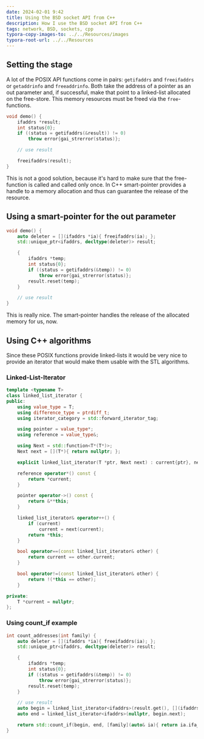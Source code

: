 ```yaml
---
date: 2024-02-01 9:42
title: Using the BSD socket API from C++
description: How I use the BSD socket API from C++
tags: network, BSD, sockets, cpp 
typora-copy-images-to: ../../Resources/images
typora-root-url: ../../Resources
---
```


## Setting the stage
A lot of the POSIX API functions come in pairs: `getifaddrs` and `freeifaddrs` or `getaddrinfo` and `freeaddrinfo`. Both take the address of a pointer as an out parameter and, if successful, make that point to a linked-list allocated on the free-store. This memory resources must be freed via the `free`-functions.

```C++
void demo() {
    ifaddrs *result;
    int status{0};
    if ((status = getifaddrs(&result)) != 0)
        throw error{gai_strerror(status)};

    // use result

    freeifaddrs(result);
}
```

This is not a good solution, because it's hard to make sure that the free-function is called and called only once. In C++ smart-pointer provides a handle to a memory allocation and thus can guarantee the release of the resource.

## Using a smart-pointer for the out parameter

```C++
void demo() {
    auto deleter = [](ifaddrs *ia){ freeifaddrs(ia); };
    std::unique_ptr<ifaddrs, decltype(deleter)> result;

    {
        ifaddrs *temp;
        int status{0};
        if ((status = getifaddrs(&temp)) != 0)
            throw error{gai_strerror(status)};
        result.reset(temp);
    }

    // use result
}
```

This is really nice. The smart-pointer handles the release of the allocated memory for us, now.

## Using C++ algorithms

Since these POSIX functions provide linked-lists it would be very nice to provide an iterator that would make them usable with the STL algorithms.

### Linked-List-Iterator

```C++
template <typename T>
class linked_list_iterator {
public:
    using value_type = T;
    using difference_type = ptrdiff_t;
    using iterator_category = std::forward_iterator_tag;

    using pointer = value_type*;
    using reference = value_type&;

    using Next = std::function<T*(T*)>;
    Next next = [](T*){ return nullptr; };

    explicit linked_list_iterator(T *ptr, Next next) : current{ptr}, next{std::move(next)} {}

    reference operator*() const {
        return *current;
    }

    pointer operator->() const {
        return &**this;
    }

    linked_list_iterator& operator++() {
        if (current)
            current = next(current);
        return *this;
    }

    bool operator==(const linked_list_iterator& other) {
        return current == other.current;
    }

    bool operator!=(const linked_list_iterator& other) {
        return !(*this == other);
    }

private:
    T *current = nullptr;
};

```

### Using count_if example

```C++
int count_addresses(int family) {
    auto deleter = [](ifaddrs *ia){ freeifaddrs(ia); };
    std::unique_ptr<ifaddrs, decltype(deleter)> result;

    {
        ifaddrs *temp;
        int status{0};
        if ((status = getifaddrs(&temp)) != 0)
            throw error{gai_strerror(status)};
        result.reset(temp);
    }

    // use result
    auto begin = linked_list_iterator<ifaddrs>(result.get(), [](ifaddrs *ia) { return ia->ifa_next; });
    auto end = linked_list_iterator<ifaddrs>(nullptr, begin.next);

    return std::count_if(begin, end, [family](auto& ia){ return ia.ifa_addr->sa_family == family; });
}
```


